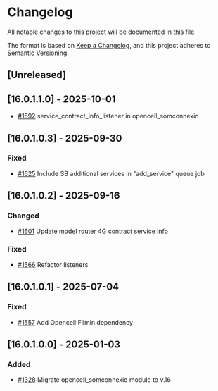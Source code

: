 # Changelog
All notable changes to this project will be documented in this file.

The format is based on [Keep a Changelog](https://keepachangelog.com/en/1.0.0/),
and this project adheres to [Semantic Versioning](https://semver.org/spec/v2.0.0.html).

## [Unreleased]
## [16.0.1.1.0] - 2025-10-01
- [#1592](https://git.coopdevs.org/coopdevs/som-connexio/odoo/odoo-somconnexio/-/merge_requests/1592) service_contract_info_listener in opencell_somconnexio

## [16.0.1.0.3] - 2025-09-30
### Fixed
- [#1625](https://git.coopdevs.org/coopdevs/som-connexio/odoo-somconnexio/-/merge_requests/1625) Include SB additional services in "add_service" queue job

## [16.0.1.0.2] - 2025-09-16
### Changed
- [#1601](https://git.coopdevs.org/coopdevs/som-connexio/odoo-somconnexio/-/merge_requests/1601) Update model router 4G contract service info
### Fixed
- [#1566](https://git.coopdevs.org/coopdevs/som-connexio/odoo-somconnexio/-/merge_requests/1566) Refactor listeners

## [16.0.1.0.1] - 2025-07-04
### Fixed
- [#1557](https://git.coopdevs.org/coopdevs/som-connexio/odoo-somconnexio/-/merge_requests/1557) Add Opencell Filmin dependency

## [16.0.1.0.0] - 2025-01-03
### Added
- [#1328](https://git.coopdevs.org/coopdevs/som-connexio/odoo-somconnexio/-/merge_requests/1328) Migrate opencell_somconnexio module to v.16
